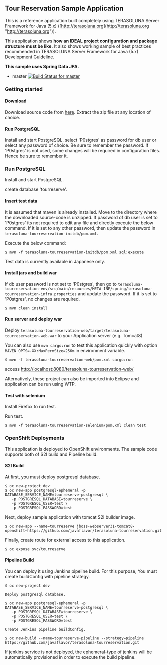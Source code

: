 ## Tour Reservation Sample Application
This is a reference application built completely using TERASOLUNA Server Framework for Java (5.x) ([http://terasoluna.org](http://terasoluna.org "http://terasoluna.org")).

This application shows **how an IDEAL project configuration and package structure must be like.** It also shows working sample of best practices recommended in TERASOLUNA Server Framework for Java (5.x) Development Guideline.

**This sample uses Spring Data JPA.**

* master [![Build Status for master](https://travis-ci.org/terasolunaorg/terasoluna-tourreservation.svg?branch=master)](https://travis-ci.org/terasolunaorg/terasoluna-tourreservation)

### Getting started

#### Download

Download source code from [here](https://github.com/terasolunaorg/terasoluna-tourreservation/releases "here").
Extract the zip file at any location of choice.

#### Run PostgreSQL

Install and start PostgreSQL.
select 'P0stgres' as password for db user or select any password of choice. Be sure to remember the password.
If 'P0stgres' is not used, some changes will be required in configuration files. Hence be sure to remember it.

### Run PostgreSQL

Install and start PostgreSQL.

create database 'tourreserve'.

#### Insert test data

It is assumed that maven is already installed.
Move to the directory where the downloaded source-code is unzipped.
If password of db user is set to 'P0stgres' its not required to edit any file and directly execute the below command.
If it is set to any other password, then update the password in `terasoluna-tourreservation-initdb/pom.xml`.

Execute the below command:

```console
$ mvn -f terasoluna-tourreservation-initdb/pom.xml sql:execute
```

Test data is currently available in Japanese only.

#### Install jars and build war

If db user password is not set to 'P0stgres', then go to `terasoluna-tourreservation-env/src/main/resources/META-INF/spring/terasoluna-tourreservation-infra.properties` and update the password. If it is set to 'P0stgres', no changes are required.

```console
$ mvn clean install
```

#### Run server and deploy war

Deploy `terasoluna-tourreservation-web/target/terasoluna-tourreservation-web.war` to your Application server (e.g. Tomcat8)

You can also use `mvn cargo:run` to test this application quickly with option `MAVEN_OPTS=-XX:MaxPermSize=256m` in environment variable.

```console
$ mvn -f terasoluna-tourreservation-web/pom.xml cargo:run
```

access [http://localhost:8080/terasoluna-tourreservation-web/](http://localhost:8080/terasoluna-tourreservation-web/)

Alternatively, these project can also be imported into Eclipse and application can be run using WTP.

#### Test with selenium

Install Firefox to run test.

Run test.

```console
$ mvn -f terasoluna-tourreservation-selenium/pom.xml clean test
```

### OpenShift Deployments

This application is deployed to OpenShift environments. The sample code supports both of S2I build and Pipeline build.

#### S2I Build

At first, you must deploy postgresql database.

```console
$ oc new-project dev
$ oc new-app postgresql-ephemeral -p DATABASE_SERVICE_NAME=tourreserve-postgresql \
   -p POSTGRESQL_DATABASE=tourreserve \
   -p POSTGRESQL_USER=test \
   -p POSTGRESQL_PASSWORD=test
```

Next, deploy sample application with tomcat S2I builder image.

```console
$ oc new-app --name=tourreserve jboss-webserver31-tomcat8-openshift~https://github.com/javaflavor/terasoluna-tourreservation.git
```

Finally, create route for external access to this application.

```console
$ oc expose svc/tourreserve
```

#### Pipeline Build

You can deploy it using Jenkins pipeline build. For this purpose, You must create buildConfig with pipeline strategy.

```console
$ oc new-project dev

Deploy postgresql database.

$ oc new-app postgresql-ephemeral -p DATABASE_SERVICE_NAME=tourreserve-postgresql \
   -p POSTGRESQL_DATABASE=tourreserve \
   -p POSTGRESQL_USER=test \
   -p POSTGRESQL_PASSWORD=test

Create Jenkins pipeline buildConfig.

$ oc new-build --name=tourreserve-pipeline --strategy=pipeline https://github.com/javaflavor/terasoluna-tourreservation.git
```

If jenkins service is not deployed, the ephemeral-type of jenkins will be automatically provisioned in order to execute the build pipeline.
